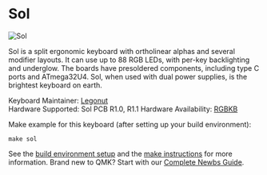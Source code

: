# Sol

![Sol](https://cdn.shopify.com/s/files/1/0008/8827/5005/products/CqdJAno_2048x2048.jpg?v=1533825028)

Sol is a split ergonomic keyboard with ortholinear alphas and several modifier layouts. It can use up to 88 RGB LEDs, with per-key backlighting and underglow. The boards have presoldered components, including type C ports and ATmega32U4. Sol, when used with dual power supplies, is the brightest keyboard on earth.

Keyboard Maintainer: [Legonut](https://github.com/Legonut)  
Hardware Supported: Sol PCB R1.0, R1.1 
Hardware Availability: [RGBKB](https://www.rgbkb.net)

Make example for this keyboard (after setting up your build environment):

    make sol

See the [build environment setup](https://docs.qmk.fm/#/getting_started_build_tools) and the [make instructions](https://docs.qmk.fm/#/getting_started_make_guide) for more information. Brand new to QMK? Start with our [Complete Newbs Guide](https://docs.qmk.fm/#/newbs).
